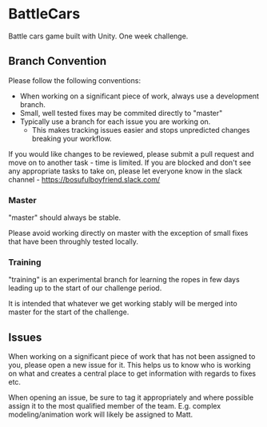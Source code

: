 # BattleCars
Battle cars game built with Unity. One week challenge.


## Branch Convention
Please follow the following conventions:

* When working on a significant piece of work, always use a development branch.
* Small, well tested fixes may be commited directly to "master"
* Typically use a branch for each issue you are working on.
    * This makes tracking issues easier and stops unpredicted changes breaking your workflow.

If you would like changes to be reviewed, please submit a pull request and move on to another task - time is limited.
If you are blocked and don't see any appropriate tasks to take on, please let everyone know in the slack channel - https://bosufulboyfriend.slack.com/

### Master
"master" should always be stable.

Please avoid working directly on master with the exception of small fixes that have been throughly tested locally.

### Training
"training" is an experimental branch for learning the ropes in few days leading up to the start of our challenge period.

It is intended that whatever we get working stably will be merged into master for the start of the challenge.


## Issues
When working on a significant piece of work that has not been assigned to you, please open a new issue for it.
This helps us to know who is working on what and creates a central place to get information with regards to fixes etc.

When opening an issue, be sure to tag it appropriately and where possible assign it to the most qualified member of the team. 
E.g. complex modeling/animation work will likely be assigned to Matt.

